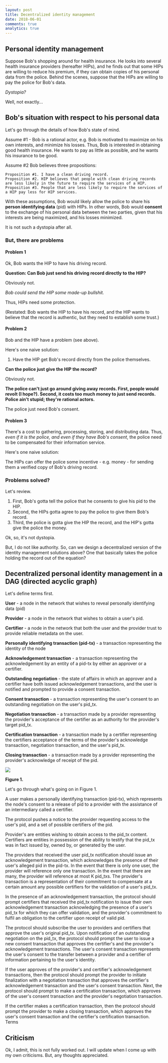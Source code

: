 ```yaml
---
layout: post
title: Decentralized identity management
date: 2018-06-01
comments: true
analytics: true
---
```


## Personal identity management
Suppose Bob's shopping around for health insurance. He looks into several health insurance providers (hereafter HIPs), and he finds out that some HIPs are willing to reduce his premium, if they can obtain copies of his personal data from the police. Behind the scenes, suppose that the HIPs are willing to pay the police for Bob's data.

*Dystopia?*

Well, not exactly...

## Bob's situation with respect to his personal data

Let's go through the details of how Bob's state of mind.

Assume #1 - Bob is a rational actor, e.g. Bob is motivated to maximize on his own interests, and minimize his losses. Thus, Bob is interested in obtaining good health insurance. He wants to pay as little as possible, and he wants his insurance to be good.

Assume #2 Bob believes three propositions:

    Proposition #1. I have a clean driving record.  
    Proposition #2. HIP believes that people with clean driving records are less likely in the future to require the services of a HIP.
    Proposition #3. People that are less likely to require the services of a HIP pay less for HIP services.

With these assumptions, Bob would likely allow the police to share his **person identifying data** (pid) with HIPs. In other words, Bob would **consent** to the exchange of his personal data between the two parties, given that his interests are being maximized, and his losses minimized.

It is not such a dystopia after all.

### But, there are problems

#### Problem 1
Ok, Bob wants the HIP to have his driving record.

**Question: Can Bob just send his driving record directly to the HIP?**

Obviously not.

*Bob could send the HIP some made-up bullshit.*

Thus, HIPs need some protection.

(Restated: Bob wants the HIP to have his record, and the HIP wants to believe that the record is authentic, but they need to establish some trust.)

#### Problem 2
Bob and the HIP have a problem (see above).

Here's one naive solution:

1. Have the HIP get Bob's record directly from the police themselves.

**Can the police just give the HIP the record?**

Obviously not.

**The police can't just go around giving away records. First, people would revolt (I hope?). Second, it costs too much money to just send records. Police ain't stupid; they're rational actors.**

The police just need Bob's consent.

#### Problem 3

There's a cost to gathering, processing, storing, and distributing data. Thus, *even if it is the police, and even if they have Bob's consent*, the police need to be compensated for their information service.

Here's one naive solution:

The HIPs can offer the police some incentive - e.g. money - for sending them a verified copy of Bob's driving record.

### Problems solved?

Let's review.

1. First, Bob's gotta tell the police that he consents to give his pid to the HIP.
2. Second, the HIPs gotta agree to pay the police to give them Bob's record.
3. Third, the police is gotta give the HIP the record, and the HIP's gotta give the police the money.

Ok, so, it's not dystopia.

But, I do not like authority. So, can we design a decentralized version of the identity management solutions above? One that basically takes the police holding the record out of the equation?

## Decentralized personal identity management in a DAG (directed acyclic graph)

Let's define terms first.

**User** - a node in the network that wishes to reveal personally identifying data (pid)

**Provider** - a node in the network that wishes to obtain a user's pid.

**Certifier** - a node in the network that both the user and the provider trust to provide reliable metadata on the user.

**Personally identifying transaction (pid-tx)** - a transaction representing the identity of the node

**Acknowledgement transaction** - a transaction representing the acknowledgement by an entity of a pid-tx by either an approver or a certifier.

**Outstanding negotiation** - the state of affairs in which an approver and a certifier have both issued acknowledgement transactions, and the user is notified and prompted to provide a consent transaction.

**Consent transaction** - a transaction representing the user's consent to an outstanding negotiation on the user's pid_tx.  

**Negotiation transaction** - a transaction made by a provider representing the provider's acceptance of the certifier as an authority for the provider's target pid_tx.

**Certification transaction** - a transaction made by a certifier representing the certifiers acceptance of the terms of the provider's acknowledge transaction, negotiation transaction, and the user's pid_tx.

**Closing transaction** - a transaction made by a provider representing the provider's acknowledge of receipt of the pid.

<img src="https://www.danjcook.com/images/Untitled Diagram.png" class="img-fluid">

**Figure 1.**

Let's go through what's going on in Figure 1.

A user makes a personally identifying transaction (pid-tx), which represents the node's consent to a release of pid to a provider with the assistance of an intermediary called a certifier.

The protocol pushes a notice to the provider requesting access to the user's pid, and a set of possible certifiers of the pid.  

Provider's are entities wishing to obtain access to the pid_tx content. Certifiers are entities in possession of the ability to testify that the pid_tx was in fact issued by, owned by, or generated by the user.

The providers that received the user pid_tx notification should issue an acknowledgement transaction, which acknowledges the presence of their user's alleged pid in the pid-tx. In the event that there is only one user, the provider will reference only one transaction. In the event that there are many, the provider will reference at most K pid_txs. The provider's transaction is a representation of their commitment to compensate at a certain amount any possible certifiers for the validation of a user's pid_tx.

In the presence of an acknowledgement transaction, the protocol should prompt certifiers that received the pid_tx notification to issue their own acknowledgement transaction acknowledging the presence of a user's pid_tx for which they can offer validation, and the provider's commitment to fulfil an obligation to the certifier upon receipt of valid pid.  

The protocol should subscribe the user to providers and certifiers that approve the user's original pid_tx. Upon notification of an outstanding negotiation on the pid_tx, the protocol should prompt the user to issue a new consent transaction that approves the certifier's and the provider's acknowledgement transactions. The user's consent transaction represents the user's consent to the transfer between a provider and a certifier of information pertaining to the user's identity.

If the user approves of the provider's and certifier's acknowledgement transactions, then the protocol should prompt the provider to initiate finalization with a negotiation transaction that approves the certifier's acknowledgement transaction and the user's consent transaction. Next, the protocol should prompt to make a certification transaction, which approves of the user's consent transaction and the provider's negotiation transaction.

If the certifier makes a certification transaction, then the protocol should prompt the provider to make a closing transaction, which approves the user's consent transaction and the certifier's certification transaction.
Terms

## Criticism
Ok, I admit, this is not fully worked out. I will update when I come up with my own criticisms. But, any thoughts appreciated.
